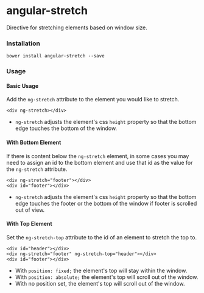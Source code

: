 # angular-stretch
Directive for stretching elements based on window size.

### Installation
```
bower install angular-stretch --save
```

### Usage
#### Basic Usage
Add the `ng-stretch` attribute to the element you would like to stretch.
```
<div ng-stretch></div>
```
* `ng-stretch` adjusts the element's css `height` property so that the bottom edge touches the bottom of the window.

#### With Bottom Element
If there is content below the `ng-stretch` element, in some cases you may need to assign an id to the bottom element and use that id as the value for the `ng-stretch` attribute.
```
<div ng-stretch="footer"></div>
<div id="footer"></div>
```
* `ng-stretch` adjusts the element's css `height` property so that the bottom edge touches the footer or the bottom of the window if footer is scrolled out of view.

#### With Top Element
Set the `ng-stretch-top` attribute to the id of an element to stretch the top to.
```
<div id="header"></div>
<div ng-stretch="footer" ng-stretch-top="header"></div>
<div id="footer"></div>
```
* With `position: fixed;` the element's top will stay within the window.
* With `position: absolute;` the element's top will scroll out of the window.
* With no position set, the element's top will scroll out of the window.
